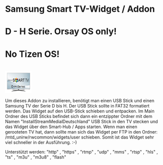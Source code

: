 # Samsung Smart TV-Widget / Addon
# D - H Serie. Orsay OS only!
# No Tizen OS!
#
![Stream Medial Deutschland](icon.png)

Um dieses Addon zu installieren, benötigt man einen USB Stick und einen Samsung TV der Serie D bis H.
Der USB Stick sollte in FAT32 formatiert werden. Das Widget auf den USB-Stick schieben und entpacken.
Im Main Ordner des USB Sticks befindet sich dann ein entzippter Ordner mit dem Namen "InstallStreamMedialDeutschland"
USB Stick in den TV stecken und das Widget über den Smart-Hub / Apps starten.
Wenn man einen gerooteten TV hat, dann sollte man sich das Widget per FTP in den Ordner: /mtd_unirw/rwcommon/widgets/user schieben.
Somit ist das Widget sehr viel schneller in der Ausführung.  :-)

Unterstützt werden: "http" , "https" , "rtmp" , "udp" , "mms" , "rtsp" , "hls" , "ts" , "m3u" , "m3u8" , "flash"
